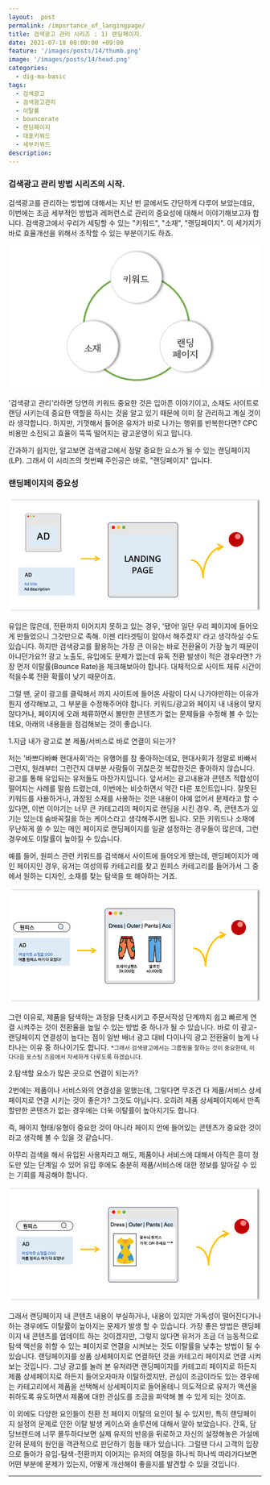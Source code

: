 ```yaml
---
layout:  post
permalink: /importance_of_langingpage/
title: 검색광고 관리 시리즈 : 1) 랜딩페이지.
date: 2021-07-18 00:00:00 +09:00
feature: '/images/posts/14/thumb.png'
image: '/images/posts/14/head.png'
categories:
  - dig-ma-basic
tags:
  - 검색광고
  - 검색광고관리
  - 이탈률
  - bouncerate
  - 랜딩페이지
  - 대표키워드
  - 세부키워드
description:
---
```


### 검색광고 관리 방법 시리즈의 시작.

검색광고를 관리하는 방법에 대해서는 지난 번 글에서도 간단하게 다루어 보았는데요, 이번에는 조금 세부적인 방법과 레퍼런스로 관리의 중요성에 대해서 이야기해보고자 합니다.
검색광고에서 우리가 세팅할 수 있는 "키워드", "소재", "랜딩페이지". 이 세가지가 바로 효율개선을 위해서 조작할 수 있는 부분이기도 하죠.

![sem_opt](/images/posts/09/element.jpg)

'검색광고 관리'라하면 당연히 키워드 중요한 것은 입아픈 이야기이고, 소재도 사이트로 랜딩 시키는데 중요한 역할을 하시는 것을 알고 있기 때문에 이미 잘 관리하고 계실 것이라 생각합니다. 하지만, 기껏해서 들어온 유저가 바로 나가는 행위를 반복한다면? CPC 비용만 소진되고 효율이 뚝뚝 떨어지는 광고운영이 되고 맙니다.

간과하기 쉽지만, 알고보면 검색광고에서 정말 중요한 요소가 될 수 있는 랜딩페이지(LP). 그래서 이 시리즈의 첫번째 주인공은 바로, "랜딩페이지" 입니다.  


### 랜딩페이지의 중요성

![importantLP](/images/posts/14/lp.png)

유입은 많은데, 전환까지 이어지지 못하고 있는 경우, '됐어! 일단 우리 페이지에 들어오게 만들었으니 그것만으로 족해. 이젠 리타겟팅이 알아서 해주겠지' 라고 생각하실 수도 있습니다. 하지만 검색광고를 활용하는 가장 큰 이유는 바로 전환율이 가장 높기 때문이 아니던가요?!
광고 노출도, 유입에도 문제가 없는데 유독 전환 발생이 적은 경우라면? 가장 먼저 이탈률(Bounce Rate)을 체크해보아야 합니다. 대체적으로 사이트 체류 시간이 적을수록 전환 확률이 낮기 때문이죠.

그럴 땐, 굳이 광고를 클릭해서 까지 사이트에 들어온 사람이 다시 나가야만하는 이유가 뭔지 생각해보고, 그 부분을 수정해주어야 합니다. 키워드/광고와 페이지 내 내용이 맞지 않다거나, 페이지에 오래 체류하면서 볼만한 콘텐츠가 없는 문제들을 수정해 볼 수 있는데요, 아래의 내용들을 점검해보는 것이 좋습니다.



1.지금 내가 광고로 본 제품/서비스로 바로 연결이 되는가?

저는 '바쁘다바빠 현대사회'라는 유행어를 참 좋아하는데요, 현대사회가 정말로 바빠서 그런지, 원래부터 그런건지 대부분 사람들이 귀찮은것 복잡한것은 좋아하지 않습니다.
광고를 통해 유입되는 유저들도 마찬가지입니다. 앞서서는 광고내용과 콘텐츠 적합성이 떨어지는 사례를 말씀 드렸는데, 이번에는 비슷하면서 약간 다른 포인트입니다.
잘못된 키워드를 사용하거나, 과장된 소재를 사용하는 것은 내용이 아예 없어서 문제라고 할 수 있다면, 이번 이야기는 너무 큰 카테고리의 페이지로 랜딩을 시킨 경우. 즉, 콘텐츠가 있기는 있는데 숨바꼭질을 하는 케이스라고 생각해주시면 됩니다.
모든 키워드나 소재에 무난하게 쓸 수 있는 메인 페이지로 랜딩페이지를 일괄 설정하는 경우들이 많은데, 그런 경우에도 이탈률이 높아질 수 있습니다.

예를 들어, 원피스 관련 키워드를 검색해서 사이트에 들어오게 됐는데, 랜딩페이지가 메인 페이지인 경우,
유저는 여성의류 카테고리를 찾고 원피스 카테고리를 들어가서 그 중에서 원하는 디자인, 소재를 찾는 탐색을 또 해야하는 거죠.

![direction](/images/posts/14/direction.png)

그런 이유로, 제품을 탐색하는 과정을 단축시키고 주문서작성 단계까지 쉽고 빠르게 연결 시켜주는 것이 전환율을 높일 수 있는 방법 중 하나가 될 수 있습니다.
바로 이 광고-랜딩페이지 연결성이 높다는 점이 일반 배너 광고 대비 다이나믹 광고 전환율이 높게 나타나는 이유 중 하나이기도 합니다.
<small>*그래서 검색광고에서는 그룹핑을 잘하는 것이 중요한데, 이 다다음 포스팅 즈음에서 자세하게 다루도록 하겠습니다.</small>


2.탐색할 요소가 많은 곳으로 연결이 되는가?

2번에는 제품이나 서비스와의 연결성을 말했는데, 그렇다면 무조건 다 제품/서비스 상세페이지로 연결 시키는 것이 좋은가? 그것도 아닙니다.
오히려 제품 상세페이지에서 만족할만한 콘텐츠가 없는 경우에는 더욱 이탈률이 높아지기도 합니다.

즉, 페이지 형태/유형이 중요한 것이 아니라 페이지 안에 들어있는 콘텐츠가 중요한 것이라고 생각해 볼 수 있을 것 같습니다.

아무리 검색을 해서 유입된 사용자라고 해도, 제품이나 서비스에 대해서 아직은 흥미 정도만 있는 단계일 수 있어 유입 후에도 충분히 제품/서비스에 대한 정보를 알아갈 수 있는 기회를 제공해야 합니다.

![contents](/images/posts/14/contents.png)

그래서 랜딩페이지 내 콘텐츠 내용이 부실하거나, 내용이 있지만 가독성이 떨어진다거나 하는 경우에도 이탈률이 높아지는 문제가 발생 할 수 있습니다. 가장 좋은 방법은 랜딩페이지 내 콘텐츠를 업데이트 하는 것이겠지만,
그렇지 않다면 유저가 조금 더 능동적으로 탐색 액션을 취할 수 있는 페이지로 연결을 시켜보는 것도 이탈률을 낮추는 방법이 될 수 있습니다. 랜딩페이지를 상품 상세페이지로 연결하던 것을 카테고리 페이지로 연결 시켜보는 것입니다.
그냥 광고를 눌러 본 유저라면 랜딩페이지를 카테고리 페이지로 하든지 제품 상세페이지로 하든지 들어오자마자 이탈하겠지만, 관심이 조금이라도 있는 경우에는 카테고리에서 제품을 선택해서 상세페이지로 들어올테니 의도적으로 유저가 액션을 취하도록 유도하면서 제품에 대한 관심도를 조금을 파악해 볼 수 있게 되는 것이죠.


이 외에도 다양한 요인들이 전환 전 페이지 이탈의 요인이 될 수 있지만, 특히 랜딩페이지 설정의 문제로 인한 이탈 발생 케이스와 솔루션에 대해서 알아 보았습니다.
간혹, 담당브랜드에 너무 몰두하다보면 실제 유저의 반응을 뒤로하고 자신의 설정해놓은 가설에 갇혀 문제의 원인을 객관적으로 판단하기 힘들 때가 있습니다. 그럴땐 다시 고객의 입장으로 돌아가
유입-탐색-전환까지 이어지는 유저의 여정을 하나씩 하나씩 따라가다보면 어떤 부분에 문제가 있는지, 어떻게 개선해야 좋을지를 발견할 수 있을 것입니다.



-----------------------------
